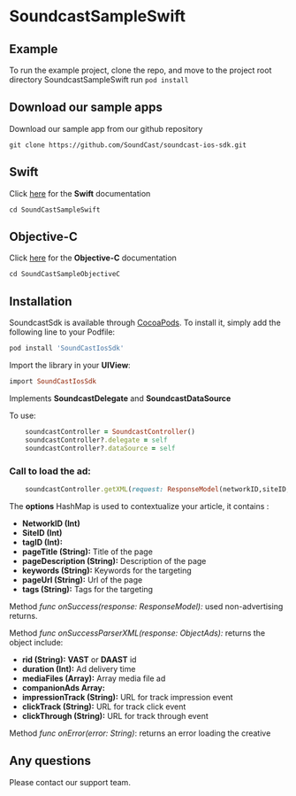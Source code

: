 # SoundcastSampleSwift

## Example

To run the example project, clone the repo, and move to the project root directory SoundcastSampleSwift run `pod install`

## Download our sample apps
Download our sample app from our github repository
```
git clone https://github.com/SoundCast/soundcast-ios-sdk.git
```
## Swift
Click [here](SoundCastSampleSwift) for the **Swift** documentation

```
cd SoundCastSampleSwift
```

## Objective-C
Click [here](SoundCastSampleObjectiveC) for the **Objective-C** documentation
```
cd SoundCastSampleObjectiveC
```

## Installation

SoundcastSdk is available through [CocoaPods](https://cocoapods.org). To install
it, simply add the following line to your Podfile:

```ruby
pod install 'SoundCastIosSdk'
```

Import the library in your **UIView**:

```ruby
import SoundCastIosSdk
```

Implements **SoundcastDelegate** and **SoundcastDataSource**

To use:

```ruby
    soundcastController = SoundcastController()
    soundcastController?.delegate = self
    soundcastController?.dataSource = self
```

### Call to load the ad:

```ruby
    soundcastController.getXML(request: ResponseModel(networkID,siteID,tagID,pageTitle,pageDescription,keywords,pageUrl,tags))
```

The **options** HashMap is used to contextualize your article, it contains :
* **NetworkID (Int)** 
* **SiteID (Int)**
* **tagID (Int):**
* **pageTitle (String):** Title of the page
* **pageDescription (String):** Description of the page
* **keywords (String):** Keywords for the targeting
* **pageUrl (String):** Url of the page
* **tags (String):** Tags for the targeting
    
Method *func onSuccess(response: ResponseModel):* used non-advertising returns.

Method *func onSuccessParserXML(response: ObjectAds):* returns the object include:
* **rid (String):** **VAST** or **DAAST** id
* **duration (Int):** Ad delivery time
* **mediaFiles (Array<MediaFile>):** Array media file ad
* **companionAds Array<CompanionAd>:** 
* **impressionTrack (String):** URL for track impression event
* **clickTrack (String):** URL for track click event
* **clickThrough (String):** URL for track through event
    
Method *func onError(error: String)*: returns an error loading the creative


## Any questions

Please contact our support team.
